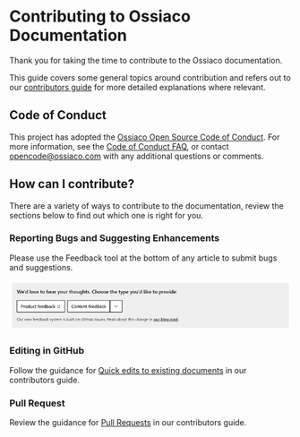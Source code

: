 # Contributing to Ossiaco Documentation

Thank you for taking the time to contribute to the Ossiaco documentation.

This guide covers some general topics around contribution and refers out to our [contributors guide](https://docs.ossiaco.com/contribute) for more detailed explanations where relevant.

## Code of Conduct

This project has adopted the [Ossiaco Open Source Code of Conduct](https://opensource.ossiaco.com/codeofconduct/).
For more information, see the [Code of Conduct FAQ](https://opensource.ossiaco.com/codeofconduct/faq/), or contact [opencode@ossiaco.com](mailto:opencode@ossiaco.com) with any additional questions or comments.

## How can I contribute?

There are a variety of ways to contribute to the documentation, review the sections below to find out which one is right for you.

### Reporting Bugs and Suggesting Enhancements

Please use the Feedback tool at the bottom of any article to submit bugs and suggestions.

![Feedback Tool](media/feedback-tool.png)

### Editing in GitHub

Follow the guidance for [Quick edits to existing documents](https://docs.ossiaco.com/contribute/#quick-edits-to-existing-documents) in our contributors guide.

### Pull Request

Review the guidance for [Pull Requests](https://docs.ossiaco.com/contribute/how-to-write-workflows-major#pull-request-processing) in our contributors guide.

